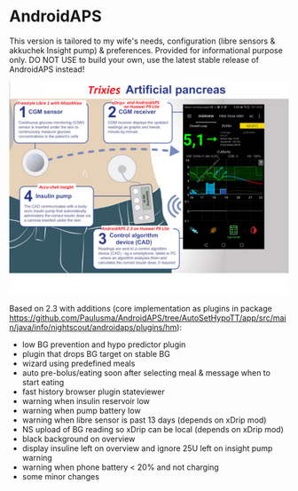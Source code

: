 # AndroidAPS

This version is tailored to my wife's needs, configuration (libre sensors & akkuchek Insight pump) & preferences.
Provided for informational purpose only. DO NOT USE to build your own, use the latest stable release of AndroidAPS instead!

<img src="Config_Trix.png" alt="Trixies config"/>

Based on 2.3 with additions (core implementation as plugins in package https://github.com/Paulusma/AndroidAPS/tree/AutoSetHypoTT/app/src/main/java/info/nightscout/androidaps/plugins/hm):

- low BG prevention and hypo predictor plugin
- plugin that drops BG target on stable BG
- wizard using predefined meals
- auto pre-bolus/eating soon after selecting meal & message when to start eating
- fast history browser plugin stateviewer
- warning when insulin reservoir low
- warning when pump battery low
- warning when libre sensor is past 13 days (depends on xDrip mod)
- NS upload of BG reading so xDrip can be local (depends on xDrip mod)
- black background on overview
- display insuline left on overview and ignore 25U left on insight pump warning
- warning when phone battery < 20% and not charging
- some minor changes
